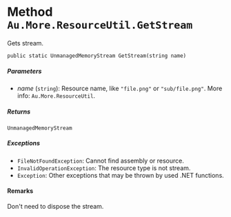 # Method `Au.More.ResourceUtil.GetStream`

Gets stream.

```
public static UnmanagedMemoryStream GetStream(string name)
```

##### Parameters

- *name*  (`string`):
    Resource name, like `"file.png"` or `"sub/file.png"`. More info: `Au.More.ResourceUtil`.

##### Returns

`UnmanagedMemoryStream`

##### Exceptions

- `FileNotFoundException`:
    Cannot find assembly or resource.
- `InvalidOperationException`:
    The resource type is not stream.
- `Exception`:
    Other exceptions that may be thrown by used .NET functions.

#### Remarks

Don't need to dispose the stream.